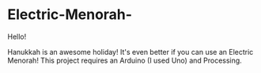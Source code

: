 Electric-Menorah-
=================
Hello! 

Hanukkah is an awesome holiday! 
It's even better if you can use an Electric Menorah! 
This project requires an Arduino (I used Uno) and Processing.
